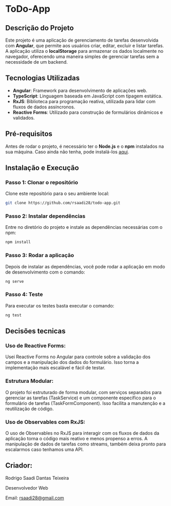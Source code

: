 # ToDo-App

## Descrição do Projeto

Este projeto é uma aplicação de gerenciamento de tarefas desenvolvida com **Angular**, que permite aos usuários criar, editar, excluir e listar tarefas. A aplicação utiliza o **localStorage** para armazenar os dados localmente no navegador, oferecendo uma maneira simples de gerenciar tarefas sem a necessidade de um backend.

## Tecnologias Utilizadas

- **Angular**: Framework para desenvolvimento de aplicações web.
- **TypeScript**: Linguagem baseada em JavaScript com tipagem estática.
- **RxJS**: Biblioteca para programação reativa, utilizada para lidar com fluxos de dados assíncronos.
- **Reactive Forms**: Utilizado para construção de formulários dinâmicos e validados.

## Pré-requisitos

Antes de rodar o projeto, é necessário ter o **Node.js** e o **npm** instalados na sua máquina. Caso ainda não tenha, pode instalá-los [aqui](https://nodejs.org/).

## Instalação e Execução

### Passo 1: Clonar o repositório

Clone este repositório para o seu ambiente local:

```bash
git clone https://github.com/rsaadi28/todo-app.git
```

### Passo 2: Instalar dependências

Entre no diretório do projeto e instale as dependências necessárias com o npm:

```bash
npm install
```

### Passo 3: Rodar a aplicação

Depois de instalar as dependências, você pode rodar a aplicação em modo de desenvolvimento com o comando:

```bash
ng serve
```

### Passo 4: Teste

Para executar os testes basta executar o comando:

```bash
ng test
```

## Decisões tecnicas

### Uso de Reactive Forms:

Usei Reactive Forms no Angular para controle sobre a validação dos campos e a manipulação dos dados do formulário. Isso torna a implementação mais escalável e fácil de testar.

### Estrutura Modular:

O projeto foi estruturado de forma modular, com serviços separados para gerenciar as tarefas (TaskService) e um componente específico para o formulário de tarefas (TaskFormComponent). Isso facilita a manutenção e a reutilização de código.

### Uso de Observables com RxJS:

O uso de Observables no RxJS para interagir com os fluxos de dados da aplicação torna o código mais reativo e menos propenso a erros. A manipulação de dados de tarefas como streams, também deixa pronto para escalarmos caso tenhamos uma API.

## Criador:

Rodrigo Saadi Dantas Teixeira

Desenvolvedor Web

Email: rsaadi28@gmail.com
